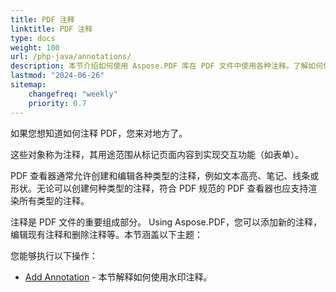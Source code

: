 ```yaml
---
title: PDF 注释
linktitle: PDF 注释
type: docs
weight: 100
url: /php-java/annotations/
description: 本节介绍如何使用 Aspose.PDF 库在 PDF 文件中使用各种注释。了解如何使用 PHP 绘制、打开或添加注释。
lastmod: "2024-06-26"
sitemap:
    changefreq: "weekly"
    priority: 0.7
---
```


如果您想知道如何注释 PDF，您来对地方了。

这些对象称为注释，其用途范围从标记页面内容到实现交互功能（如表单）。

PDF 查看器通常允许创建和编辑各种类型的注释，例如文本高亮、笔记、线条或形状。无论可以创建何种类型的注释，符合 PDF 规范的 PDF 查看器也应支持渲染所有类型的注释。

注释是 PDF 文件的重要组成部分。
 Using Aspose.PDF，您可以添加新的注释，编辑现有注释和删除注释等。本节涵盖以下主题：

您能够执行以下操作：

- [Add Annotation](/pdf/php-java/add-delete-and-get-annotation/) - 本节解释如何使用水印注释。